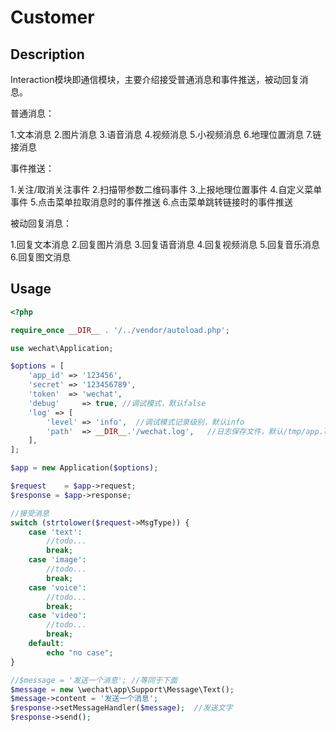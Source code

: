 # Customer

## Description
Interaction模块即通信模块，主要介绍接受普通消息和事件推送，被动回复消息。

普通消息：

1.文本消息
2.图片消息
3.语音消息
4.视频消息
5.小视频消息
6.地理位置消息
7.链接消息

事件推送：

1.关注/取消关注事件
2.扫描带参数二维码事件
3.上报地理位置事件
4.自定义菜单事件
5.点击菜单拉取消息时的事件推送
6.点击菜单跳转链接时的事件推送

被动回复消息：

1.回复文本消息
2.回复图片消息
3.回复语音消息
4.回复视频消息
5.回复音乐消息
6.回复图文消息

## Usage
```php
<?php 

require_once __DIR__ . '/../vendor/autoload.php';

use wechat\Application;

$options = [
    'app_id' => '123456',
    'secret' => '123456789',
    'token'  => 'wechat',
    'debug'     => true, //调试模式，默认false
    'log' => [
        'level' => 'info',  //调试模式记录级别，默认info
        'path'  => __DIR__.'/wechat.log',   //日志保存文件，默认/tmp/app.log
    ],
];

$app = new Application($options);

$request    = $app->request;
$response = $app->response;

//接受消息
switch (strtolower($request->MsgType)) {
    case 'text':
        //todo...
        break;
    case 'image':
        //todo...
        break;
    case 'voice':
        //todo...
        break;
    case 'video':
        //todo...
        break;
    default:
        echo "no case";
}

//$message = '发送一个消息'; //等同于下面
$message = new \wechat\app\Support\Message\Text();
$message->content = '发送一个消息';
$response->setMessageHandler($message);  //发送文字
$response->send();

```